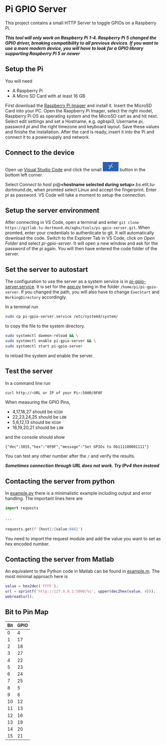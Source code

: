 # Pi GPIO Server

This project contains a small HTTP Server to toggle GPIOs on a Raspberry Pi.

__*This tool will only work on Raspberry Pi 1-4. Raspberry Pi 5 changed the GPIO driver, breaking compatibility to all previous devices. If you want to use a more modern device, you will have to look for a GPIO library supporting Raspberry Pi 5 or newer*__

## Setup the Pi
You will need
- A Raspberry Pi
- A Micro SD Card with at least 16 GB 

First download the [Raspberry Pi Imager](https://www.raspberrypi.com/software/) and install it. Insert the MicroSD Card into your PC. Open the Raspberry Pi Imager, select the right model, Raspberry Pi OS as operating system and the MicroSD cart as and hit next.
Select edit settings and set a Hostname, e.g. *agbspi3*, Username *pi*, password *pi* and the right timezone and keyboard layout. Save these values and finishe the installation. After the card is ready, insert it into the Pi and connect it to a powersupply and network. 

## Connect to the device
Open up [Visual Studio Code](https://code.visualstudio.com/) and click the small ![](assets/images/vscode-connect-to-host.PNG) button in the bottom left corner.

Select *Connect to host*  pi@**\<hostname selected during setup\>**.bs.etit.tu-dortmund.de, when promted select Linux and accept the fingerprint. Enter *pi* as password. VS Code will take a moment to setup the connection. 

## Setup the server environment

After connecting in VS Code, open a terminal and enter
`git clone https://gitlab.tu-dortmund.de/agbs/tools/pi-gpio-server.git`. When promted, enter your credentials to authenticate to git. It will automatically download the code. Switch to the Explorer Tab in VS Code, click on *Open Folder* and select *pi-gpio-server*. It will open a new window and ask for the password of the pi again. You will then have entered the code folder of the server. 

## Set the server to autostart
The configuration to use the server as a system service is in [pi-gpio-server.service](pi-gpio-server.service). It is set for the [app.py](app.py) being in the folder `/home/pi/pi-gpio-server`. If you changed the path, you will also have to change `ExecStart` and `WorkingDirectory` accordingly. 

In a terminal run

```sh
sudo cp pi-gpio-server.service /etc/systemd/system/
```
to copy the file to the system directory. 

```sh
sudo systemctl daemon-reload && \
sudo systemctl enable pi-gpio-server && \
sudo systemctl start pi-gpio-server
```
to reload the system and enable the server. 

## Test the server
In a command line run
```sh
curl http://<URL or IP of your Pi>:5000/0F0F
```
When measuring the GPIO Pins, 
- 4,17,18,27 should be `HIGH` 
- 22,23,24,25 should be `LOW`
- 5,6,12,13 should be `HIGH`
- 16,19,20,21 should be `LOW`

and the console should show
```
{"dec":3855,"hex":"0F0F","message":"Set GPIOs to 0b111100001111"}
```

You can test any other number after the `/` and verify the results. 

__*Sometimes connection through URL does not work. Try IPv4 then instead*__

## Contacting the server from python
In [example.py](example.py) there is a minimalistic example including output and error handling.
The important lines here are 

```py
import requests

...

requests.get(f'{host}/{value:04X}')
```
You need to import the request module and add the value you want to set as hex encoded number. 

## Contacting the server from Matlab

An equivalent to the Python code in Matlab can be found in [example.m](example.m).
The most minimal approach here is
```matlab
value = hex2dec('FFFF');
url = sprintf('http://127.0.0.1:5000/%s', upper(dec2hex(value, 4)));
webread(url);
```

## Bit to Pin Map
| Bit | GPIO |
|-----|------|
|  0  |  4   |
|  1  | 17   |
|  2  | 18   |
|  3  | 27   |
|  4  | 22   |
|  5  | 23   |
|  6  | 24   |
|  7  | 25   |
|  8  |  5   |
|  9  |  6   |
| 10  | 12   |
| 11  | 13   |
| 12  | 16   |
| 13  | 19   |
| 14  | 20   |
| 15  | 21   |
